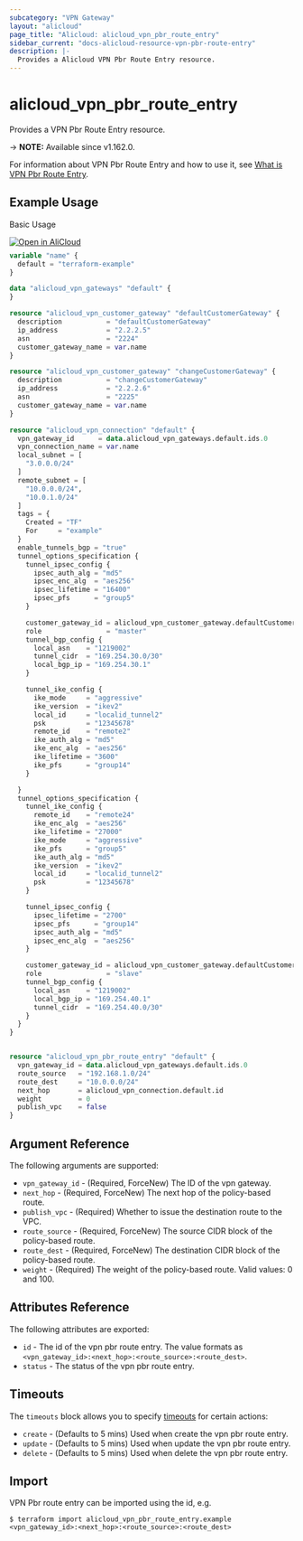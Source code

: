 ```yaml
---
subcategory: "VPN Gateway"
layout: "alicloud"
page_title: "Alicloud: alicloud_vpn_pbr_route_entry"
sidebar_current: "docs-alicloud-resource-vpn-pbr-route-entry"
description: |-
  Provides a Alicloud VPN Pbr Route Entry resource.
---
```


# alicloud_vpn_pbr_route_entry

Provides a VPN Pbr Route Entry resource.

-> **NOTE:** Available since v1.162.0.

For information about VPN Pbr Route Entry and how to use it, see [What is VPN Pbr Route Entry](https://www.alibabacloud.com/help/en/doc-detail/127248.html).


## Example Usage

Basic Usage

<div style="display: block;margin-bottom: 40px;"><div class="oics-button" style="float: right;position: absolute;margin-bottom: 10px;">
  <a href="https://api.aliyun.com/terraform?resource=alicloud_vpn_pbr_route_entry&exampleId=d70d911d-bdd6-c5c7-fd9f-b5a86c81e5ca0d638fa1&activeTab=example&spm=docs.r.vpn_pbr_route_entry.0.d70d911dbd&intl_lang=EN_US" target="_blank">
    <img alt="Open in AliCloud" src="https://img.alicdn.com/imgextra/i1/O1CN01hjjqXv1uYUlY56FyX_!!6000000006049-55-tps-254-36.svg" style="max-height: 44px; max-width: 100%;">
  </a>
</div></div>

```terraform
variable "name" {
  default = "terraform-example"
}

data "alicloud_vpn_gateways" "default" {
}

resource "alicloud_vpn_customer_gateway" "defaultCustomerGateway" {
  description           = "defaultCustomerGateway"
  ip_address            = "2.2.2.5"
  asn                   = "2224"
  customer_gateway_name = var.name
}

resource "alicloud_vpn_customer_gateway" "changeCustomerGateway" {
  description           = "changeCustomerGateway"
  ip_address            = "2.2.2.6"
  asn                   = "2225"
  customer_gateway_name = var.name
}

resource "alicloud_vpn_connection" "default" {
  vpn_gateway_id      = data.alicloud_vpn_gateways.default.ids.0
  vpn_connection_name = var.name
  local_subnet = [
    "3.0.0.0/24"
  ]
  remote_subnet = [
    "10.0.0.0/24",
    "10.0.1.0/24"
  ]
  tags = {
    Created = "TF"
    For     = "example"
  }
  enable_tunnels_bgp = "true"
  tunnel_options_specification {
    tunnel_ipsec_config {
      ipsec_auth_alg = "md5"
      ipsec_enc_alg  = "aes256"
      ipsec_lifetime = "16400"
      ipsec_pfs      = "group5"
    }

    customer_gateway_id = alicloud_vpn_customer_gateway.defaultCustomerGateway.id
    role                = "master"
    tunnel_bgp_config {
      local_asn    = "1219002"
      tunnel_cidr  = "169.254.30.0/30"
      local_bgp_ip = "169.254.30.1"
    }

    tunnel_ike_config {
      ike_mode     = "aggressive"
      ike_version  = "ikev2"
      local_id     = "localid_tunnel2"
      psk          = "12345678"
      remote_id    = "remote2"
      ike_auth_alg = "md5"
      ike_enc_alg  = "aes256"
      ike_lifetime = "3600"
      ike_pfs      = "group14"
    }

  }
  tunnel_options_specification {
    tunnel_ike_config {
      remote_id    = "remote24"
      ike_enc_alg  = "aes256"
      ike_lifetime = "27000"
      ike_mode     = "aggressive"
      ike_pfs      = "group5"
      ike_auth_alg = "md5"
      ike_version  = "ikev2"
      local_id     = "localid_tunnel2"
      psk          = "12345678"
    }

    tunnel_ipsec_config {
      ipsec_lifetime = "2700"
      ipsec_pfs      = "group14"
      ipsec_auth_alg = "md5"
      ipsec_enc_alg  = "aes256"
    }

    customer_gateway_id = alicloud_vpn_customer_gateway.defaultCustomerGateway.id
    role                = "slave"
    tunnel_bgp_config {
      local_asn    = "1219002"
      local_bgp_ip = "169.254.40.1"
      tunnel_cidr  = "169.254.40.0/30"
    }
  }
}


resource "alicloud_vpn_pbr_route_entry" "default" {
  vpn_gateway_id = data.alicloud_vpn_gateways.default.ids.0
  route_source   = "192.168.1.0/24"
  route_dest     = "10.0.0.0/24"
  next_hop       = alicloud_vpn_connection.default.id
  weight         = 0
  publish_vpc    = false
}
```
## Argument Reference

The following arguments are supported:

* `vpn_gateway_id` - (Required, ForceNew) The ID of the vpn gateway.
* `next_hop` - (Required, ForceNew) The next hop of the policy-based route.
* `publish_vpc` - (Required) Whether to issue the destination route to the VPC.
* `route_source` - (Required, ForceNew) The source CIDR block of the policy-based route.
* `route_dest` - (Required, ForceNew) The destination CIDR block of the policy-based route.
* `weight` - (Required) The weight of the policy-based route. Valid values: 0 and 100.

## Attributes Reference

The following attributes are exported:

* `id` - The id of the vpn pbr route entry. The value formats as `<vpn_gateway_id>:<next_hop>:<route_source>:<route_dest>`.
* `status` - The status of the vpn pbr route entry.

## Timeouts

The `timeouts` block allows you to specify [timeouts](https://developer.hashicorp.com/terraform/language/resources/syntax#operation-timeouts) for certain actions:

* `create` - (Defaults to 5 mins) Used when create the vpn pbr route entry.
* `update` - (Defaults to 5 mins) Used when update the vpn pbr route entry.
* `delete` - (Defaults to 5 mins) Used when delete the vpn pbr route entry.

## Import

VPN Pbr route entry can be imported using the id, e.g.

```shell
$ terraform import alicloud_vpn_pbr_route_entry.example <vpn_gateway_id>:<next_hop>:<route_source>:<route_dest>
```
